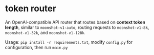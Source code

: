 # token router

An OpenAI-compatible API router that routes based on **context token length**, similar to `moonshot-v1-auto`, routing requests to `moonshot-v1-8k`, `moonshot-v1-32k`, and `moonshot-v1-128k`.

Usage: `pip install -r requirements.txt`, modify `config.py` for configuration, then run `main.py`